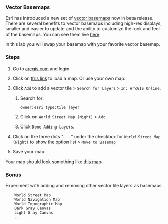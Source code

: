 ### Vector Basemaps

Esri has introduced a new set of [vector basemaps](http://www.arcgis.com/home/search.html?q=owner:esri_vector) now in beta release. There are several benefits to vector basemaps including high-res displays, smaller and easier to update and the ability to customize the look and feel of the basemaps. You can see them live [here](http://www.arcgis.com/home/search.html?q=owner:esri_vector).

In this lab you will swap your basemap with your favorite vector basemap.

### Steps

1. Go to [arcgis.com](http://www.arcgis.com) and login.

2. Click on [this link](http://www.arcgis.com/home/webmap/viewer.html?webmap=6dd14f639f784ff692327d8f4b3eb00a) to load a map. Or use your own map.

3. Click `Add` to add a vector tile > `Search for Layers` > `In: ArcGIS Online`.

	1. Search for:

		```
		owner:esri type:tile layer
		```
		
	2. Click on `World Street Map (Night)` > ```Add```.

	3. Click `Done Adding Layers`.

4. Click on the three dots ". . . " under the checkbox for `World Street Map (Night)` to show the option list > `Move to Basemap`

5. Save your map.

Your map should look something like [this map](http://www.arcgis.com/home/webmap/viewer.html?webmap=11e2285a131540f792c58565db996b4b)

### Bonus

Experiment with adding and removing other vector tile layers as basemaps.
 		
```
	World Street Map
	World Navigation Map
	World Topographic Map
	Dark Gray Canvas
	Light Gray Canvas
	...
```
